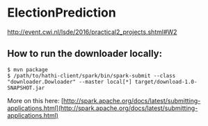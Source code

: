 # ElectionPrediction
http://event.cwi.nl/lsde/2016/practical2_projects.shtml#W2

## How to run the downloader locally:

```
$ mvn package
$ /path/to/hathi-client/spark/bin/spark-submit --class "downloader.Dowloader" --master local[*] target/download-1.0-SNAPSHOT.jar
```

More on this here: [http://spark.apache.org/docs/latest/submitting-applications.html](http://spark.apache.org/docs/latest/submitting-applications.html)

